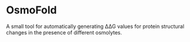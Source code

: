 # OsmoFold
A small tool for automatically generating ΔΔG values for protein structural changes in the presence of different osmolytes.
